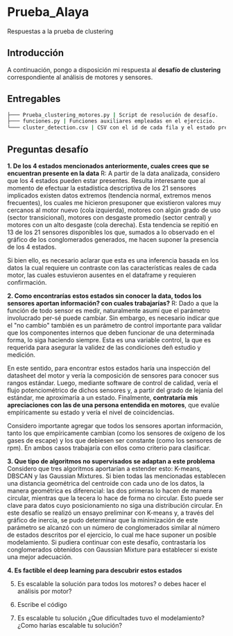 # Prueba_Alaya
Respuestas a la prueba de clustering

## Introducción
A continuación, pongo a disposición mi respuesta al **desafío de clustering** correspondiente al análisis de motores y sensores.

## Entregables

```sh
├─── Prueba_clustering_motores.py | Script de resolución de desafío.
├─── funciones.py | Funciones auxiliares empleadas en el ejercicio.
└─── cluster_detection.csv | CSV con el id de cada fila y el estado predicho por el modelo
 ```

## Preguntas desafío

**1. De los 4 estados mencionados anteriormente, cuales crees que se encuentran presente en la data**
R: A partir de la data analizada, considero que los 4 estados pueden estar presentes. Resulta interesante que al momento de efectuar la estadística descriptiva de los 21 sensores implicados existen datos extremos (tendencia normal, extremos menos frecuentes), los cuales me hicieron presuponer que existieron valores muy cercanos al motor nuevo (cola izquierda), motores con algún grado de uso (sector transicional), motores con desgaste promedio (sector central) y motores con un alto desgaste (cola derecha). Esta tendencia se repitió en 13 de los 21 sensores disponibles los que, sumados a lo observado en el gráfico de los conglomerados generados, me hacen suponer la presencia de los 4 estados.

Si bien ello, es necesario aclarar que esta es una inferencia basada en los datos la cual requiere un contraste con las características reales de cada motor, las cuales estuvieron ausentes en el dataframe y requieren confirmación.

**2. Como encontrarías estos estados sin conocer la data, todos los sensores aportan información? con cuales trabajarías?**
R: Dado a que la función de todo sensor es medir, naturalmente asumí que el parámetro involucrado per-sé puede cambiar. Sin embargo, es necesario indicar que el "no cambio" también es un parámetro de control importante para validar que los componentes internos que deben funcionar de una determinada forma, lo siga haciendo siempre. Esta es una variable control, la que es requerida para asegurar la validez de las condiciones deñ estudio y medición.

En este sentido, para encontrar estos estados haría una inspección del datasheet del motor y vería la composición de sensores para conocer sus rangos estándar. Luego, mediante software de control de calidad, vería el flujo potenciométrico de dichos sensores y, a partir del grado de lejanía del estándar, me aproximaría a un estado. Finalmente, **contrataría mis apreciaciones con las de una persona entendida en motores**, que evalúe empíricamente su estado y vería el nivel de coincidencias.

Considero importante agregar que todos los sensores aportan información, tanto los que empíricamente cambian (como los sensores de oxígeno de los gases de escape) y los que debiesen ser constante (como los sensores de rpm). En ambos casos trabajaría con ellos como criterio para clasificar.

**3. Que tipo de algoritmos no supervisados se adaptan a este problema**
Considero que tres algoritmos aportarían a estender esto: K-means, DBSCAN y las Gaussian Mixtures. Si bien todas las mencionadas establecen una distancia geométrica del centroide con cada uno de los datos, la manera geométrica es diferencial: las dos primeras lo hacen de manera circular, mientras que la tecera lo hace de forma no circular. Esto puede ser clave para datos cuyo posicionamiento no siga una distribución circular. En este desafío se realizó un ensayo preliminar con K-means y, a través del gráfico de inercia, se pudo determinar que la minimización de este parámetro se alcanzó con un número de conglomerados similar al número de estados descritos por el ejercicio, lo cual me hace suponer un posible modelamiento. Si pudiera continuar con este desafío, contrastaría los conglomerados obtenidos con Gaussian Mixture para establecer si existe una mejor adecuación.

**4. Es factible el deep learning para descubrir estos estados**

5. Es escalable la solución para todos los motores? o debes hacer el análisis por motor?

6. Escribe el código

7. Es escalable tu solución ¿Que dificultades tuvo el modelamiento? ¿Como harías escalable tu solución?
